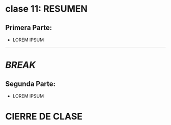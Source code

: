 # clase 11: RESUMEN

## Primera Parte: 

- LOREM IPSUM

---
# *BREAK*

## Segunda Parte:

- LOREM IPSUM

# CIERRE DE CLASE
